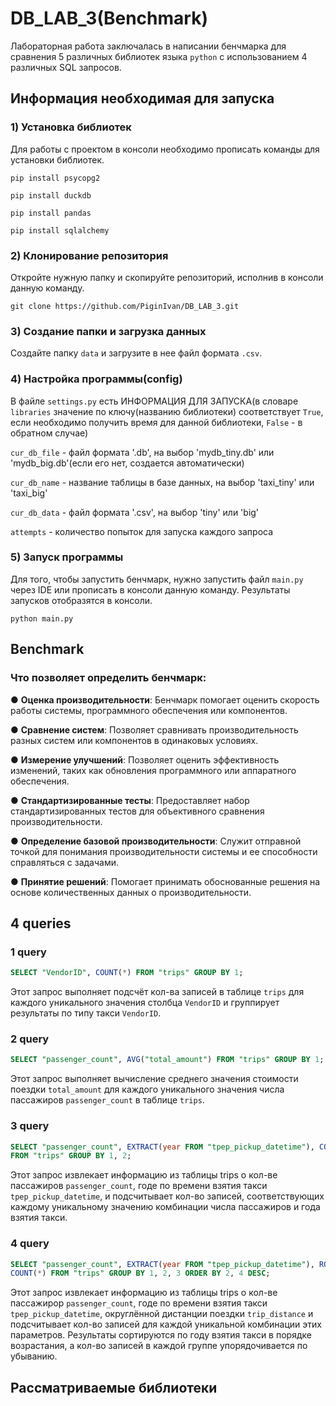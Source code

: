 # DB_LAB_3(Benchmark) 

Лабораторная работа заключалась в написании бенчмарка для сравнения 5 различных библиотек языка `python` с использованием 4 различных SQL запросов.

## Информация необходимая для запуска

### 1) Установка библиотек
Для работы с проектом в консоли необходимо прописать команды для установки библиотек.
```
pip install psycopg2
```
```
pip install duckdb
```
```
pip install pandas
```
```
pip install sqlalchemy
```

### 2) Клонирование репозитория
Откройте нужную папку и скопируйте репозиторий, исполнив в консоли данную команду.
```
git clone https://github.com/PiginIvan/DB_LAB_3.git
```
### 3) Создание папки и загрузка данных
Создайте папку `data` и загрузите в нее файл формата `.csv`.

### 4) Настройка программы(config)
В файле `settings.py` есть ИНФОРМАЦИЯ ДЛЯ ЗАПУСКА(в словаре `libraries` значение по ключу(названию библиотеки) соответствует `True`, если необходимо получить время для данной библиотеки, `False` - в обратном случае)

`cur_db_file` - файл формата '.db', на выбор 'mydb_tiny.db' или 'mydb_big.db'(если его нет, создается автоматически)

`cur_db_name` - название таблицы в базе данных, на выбор 'taxi_tiny' или 'taxi_big'

`cur_db_data` - файл формата '.csv', на выбор 'tiny' или 'big'

`attempts` - количество попыток для запуска каждого запроса

### 5) Запуск программы
Для того, чтобы запустить бенчмарк, нужно запустить файл `main.py` через IDE или прописать в консоли данную команду. Результаты запусков отобразятся в консоли.
```
python main.py
```

## Benchmark

### **Что позволяет определить бенчмарк:**

● **Оценка производительности**: Бенчмарк помогает 
оценить скорость работы системы, программного 
обеспечения или компонентов.

● **Сравнение систем**: Позволяет сравнивать 
производительность разных систем или компонентов 
в одинаковых условиях.

● **Измерение улучшений**: Позволяет оценить 
эффективность изменений, таких как обновления 
программного или аппаратного обеспечения.

● **Стандартизированные тесты**: Предоставляет набор 
стандартизированных тестов для объективного 
сравнения производительности.

● **Определение базовой производительности**: Служит 
отправной точкой для понимания 
производительности системы и ее способности 
справляться с задачами.

● **Принятие решений**: Помогает принимать 
обоснованные решения на основе количественных 
данных о производительности.

## 4 queries

### 1 query

```SQL
SELECT "VendorID", COUNT(*) FROM "trips" GROUP BY 1;
```

Этот запрос выполняет подсчёт кол-ва записей в таблице `trips` для каждого уникального значения столбца `VendorID` и группирует результаты по типу такси `VendorID`.

### 2 query

```SQL
SELECT "passenger_count", AVG("total_amount") FROM "trips" GROUP BY 1;
```

Этот запрос выполняет вычисление среднего значения стоимости поездки `total_amount` для каждого уникального значения числа пассажиров `passenger_count` в таблице `trips`.

### 3 query

```SQL
SELECT "passenger_count", EXTRACT(year FROM "tpep_pickup_datetime"), COUNT(*)
FROM "trips" GROUP BY 1, 2;
```

Этот запрос извлекает информацию из таблицы trips о кол-ве пассажиров `passenger_count`, годе по времени взятия такси `tpep_pickup_datetime`, и подсчитывает кол-во записей, соответствующих каждому уникальному значению комбинации числа пассажиров и года взятия такси.

### 4 query

```SQL
SELECT "passenger_count", EXTRACT(year FROM "tpep_pickup_datetime"), ROUND("trip_distance"),
COUNT(*) FROM "trips" GROUP BY 1, 2, 3 ORDER BY 2, 4 DESC;
```

Этот запрос извлекает информацию из таблицы trips о кол-ве пассажирор `passenger_count`, годе по времени взятия такси `tpep_pickup_datetime`, округлённой дистанции поездки `trip_distance` и подсчитывает кол-во записей для каждой уникальной комбинации этих параметров. Результаты сортируются по году взятия такси в порядке возрастания, а кол-во записей в каждой группе упорядочивается по убыванию.

## Рассматриваемые библиотеки

